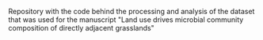 Repository with the code behind the processing and analysis of the dataset that was used for the manuscript "Land use drives microbial community composition of directly adjacent grasslands"
